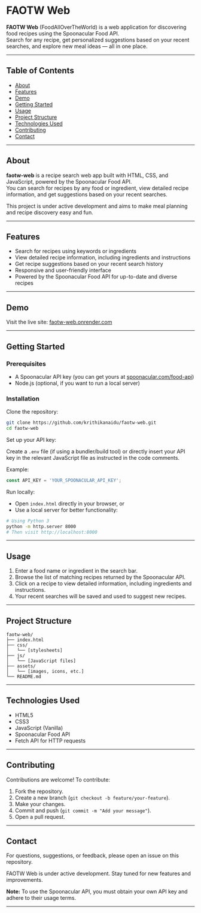 # FAOTW Web

**FAOTW Web** (FoodAllOverTheWorld) is a web application for discovering food recipes using the Spoonacular Food API.  
Search for any recipe, get personalized suggestions based on your recent searches, and explore new meal ideas — all in one place.

---

## Table of Contents
- [About](#about)
- [Features](#features)
- [Demo](#demo)
- [Getting Started](#getting-started)
- [Usage](#usage)
- [Project Structure](#project-structure)
- [Technologies Used](#technologies-used)
- [Contributing](#contributing)
- [Contact](#contact)

---

## About

**faotw-web** is a recipe search web app built with HTML, CSS, and JavaScript, powered by the Spoonacular Food API.  
You can search for recipes by any food or ingredient, view detailed recipe information, and get suggestions based on your recent searches.

This project is under active development and aims to make meal planning and recipe discovery easy and fun.

---

## Features
- Search for recipes using keywords or ingredients
- View detailed recipe information, including ingredients and instructions
- Get recipe suggestions based on your recent search history
- Responsive and user-friendly interface
- Powered by the Spoonacular Food API for up-to-date and diverse recipes

---

## Demo

Visit the live site: [faotw-web.onrender.com](https://faotw-web.onrender.com)

---

## Getting Started

### Prerequisites
- A Spoonacular API key (you can get yours at [spoonacular.com/food-api](https://spoonacular.com/food-api))
- Node.js (optional, if you want to run a local server)

### Installation

Clone the repository:

```bash
git clone https://github.com/krithikanaidu/faotw-web.git
cd faotw-web
```

Set up your API key:

Create a `.env` file (if using a bundler/build tool) or directly insert your API key in the relevant JavaScript file as instructed in the code comments.

Example:

```javascript
const API_KEY = 'YOUR_SPOONACULAR_API_KEY';
```

Run locally:

- Open `index.html` directly in your browser, or
- Use a local server for better functionality:

```bash
# Using Python 3
python -m http.server 8000
# Then visit http://localhost:8000
```

---

## Usage

1. Enter a food name or ingredient in the search bar.
2. Browse the list of matching recipes returned by the Spoonacular API.
3. Click on a recipe to view detailed information, including ingredients and instructions.
4. Your recent searches will be saved and used to suggest new recipes.

---

## Project Structure

```
faotw-web/
├── index.html
├── css/
│   └── [stylesheets]
├── js/
│   └── [JavaScript files]
├── assets/
│   └── [images, icons, etc.]
└── README.md
```

---

## Technologies Used

- HTML5
- CSS3
- JavaScript (Vanilla)
- Spoonacular Food API
- Fetch API for HTTP requests

---

## Contributing

Contributions are welcome! To contribute:

1. Fork the repository.
2. Create a new branch (`git checkout -b feature/your-feature`).
3. Make your changes.
4. Commit and push (`git commit -m "Add your message"`).
5. Open a pull request.

---

## Contact

For questions, suggestions, or feedback, please open an issue on this repository.

FAOTW Web is under active development. Stay tuned for new features and improvements.

**Note:** To use the Spoonacular API, you must obtain your own API key and adhere to their usage terms.

---
